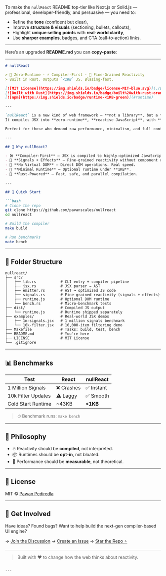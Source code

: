 To make the `nullReact` README top-tier like Next.js or Solid.js — professional, developer-friendly, and persuasive — you need to:

* Refine the **tone** (confident but clear),
* Improve **structure & visuals** (sectioning, bullets, callouts),
* Highlight **unique selling points** with **real-world clarity**,
* Use **sharper examples**, badges, and CTA (call-to-action) links.

---

Here’s an upgraded **README.md** you can **copy-paste**:

---

````md
# nullReact

> 🧬 Zero-Runtime · ⚡ Compiler-First · 🧠 Fine-Grained Reactivity  
> Built in Rust. Outputs `<1KB` JS. Blazing-fast.

[![MIT License](https://img.shields.io/badge/license-MIT-blue.svg)](./LICENSE)
[![Built with Rust](https://img.shields.io/badge/built%20with-rust-orange)](https://www.rust-lang.org)
[![npm](https://img.shields.io/badge/runtime-<1KB-green)](#runtime)

---

`nullReact` is a new kind of web framework — **not a library**, but a **compiler-first engine**.  
It compiles JSX into **zero-runtime**, **reactive JavaScript**, with **fine-grained signal-based updates** — all under 1KB.

Perfect for those who demand raw performance, minimalism, and full control.

---

## 🚀 Why nullReact?

- 🛠 **Compiler-First** — JSX is compiled to highly-optimized JavaScript.
- 🧠 **Signals + Effects** — Fine-grained reactivity without component rerenders.
- 🚫 **No Virtual DOM** — Direct DOM operations. Real speed.
- 🧳 **Minimal Runtime** — Optional runtime under **1KB**.
- 🦀 **Rust-Powered** — Fast, safe, and parallel compilation.

---

## 🔧 Quick Start

```bash
# Clone the repo
git clone https://github.com/pavanscales/nullreact
cd nullreact

# Build the compiler
make build

# Run benchmarks
make bench
````

---

## 📁 Folder Structure

```
nullreact/
├── src/
│   ├── lib.rs           # CLI entry + compiler pipeline
│   ├── jsx.rs           # JSX parser → AST
│   ├── emitter.rs       # AST → optimized JS code
│   ├── signals.rs       # Fine-grained reactivity (signals + effects)
│   ├── runtime.js       # Optional DOM runtime
│   └── bench.rs         # Micro-benchmark tests
├── dist/                # Compiled JS output
│   └── runtime.js       # Runtime shipped separately
├── examples/            # Real-world JSX demos
│   ├── 1m-signals.jsx   # 1 million signals benchmark
│   └── 10k-filter.jsx   # 10,000-item filtering demo
├── Makefile             # Tasks: build, test, bench
├── README.md            # You're here
├── LICENSE              # MIT License
└── .gitignore
```

---

## 📊 Benchmarks

| Test               | React     | nullReact |
| ------------------ | --------- | --------- |
| 1 Million Signals  | ❌ Crashes | ✅ Instant |
| 10k Filter Updates | ⚠️ Laggy  | ✅ Smooth  |
| Cold Start Runtime | \~43KB    | **<1KB**  |

> ⏱ Benchmark runs: `make bench`

---

## 📣 Philosophy

* 🔥 Reactivity should be **compiled**, not interpreted.
* 📦 Runtimes should be **opt-in**, not bloated.
* 📏 Performance should be **measurable**, not theoretical.

---

## 📜 License

MIT © [Pawan Pediredla](https://github.com/pavanscales)

---

## 💬 Get Involved

Have ideas? Found bugs? Want to help build the next-gen compiler-based UI engine?

→ [Join the Discussion](https://github.com/pavanscales/nullreact/discussions)
→ [Create an Issue](https://github.com/pavanscales/nullreact/issues)
→ [Star the Repo ⭐](https://github.com/pavanscales/nullreact)

---

> Built with ❤️ to change how the web thinks about reactivity.

```

---

